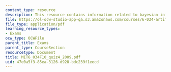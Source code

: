 ```yaml
---
content_type: resource
description: This resource contains information related to bayesian inference.
file: https://ol-ocw-studio-app-qa.s3.amazonaws.com/courses/6-034-artificial-intelligence-fall-2010/47e0a5f385ea3126d928bdc239f1eecd_MIT6_034F10_quiz4_2009.pdf
file_type: application/pdf
learning_resource_types:
- Exams
ocw_type: OCWFile
parent_title: Exams
parent_type: CourseSection
resourcetype: Document
title: MIT6_034F10_quiz4_2009.pdf
uid: 47e0a5f3-85ea-3126-d928-bdc239f1eecd
---
```

